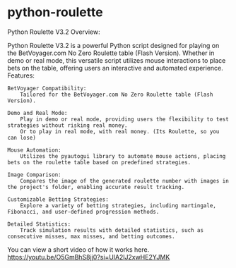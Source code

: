 # python-roulette
Python Roulette V3.2
Overview:

Python Roulette V3.2 is a powerful Python script designed for playing on the BetVoyager.com No Zero Roulette table (Flash Version). Whether in demo or real mode, this versatile script utilizes mouse interactions to place bets on the table, offering users an interactive and automated experience.
Features:

    BetVoyager Compatibility:
        Tailored for the BetVoyager.com No Zero Roulette table (Flash Version).

    Demo and Real Mode:
        Play in demo or real mode, providing users the flexibility to test strategies without risking real money.
        Or to play in real mode, with real money. (Its Roulette, so you can lose)

    Mouse Automation:
        Utilizes the pyautogui library to automate mouse actions, placing bets on the roulette table based on predefined strategies.

    Image Comparison:
        Compares the image of the generated roulette number with images in the project's folder, enabling accurate result tracking.

    Customizable Betting Strategies:
        Explore a variety of betting strategies, including martingale, Fibonacci, and user-defined progression methods.

    Detailed Statistics:
        Track simulation results with detailed statistics, such as consecutive misses, max misses, and betting outcomes.

You can view a short video of how it works here.
https://youtu.be/O5GmBhS8jj0?si=UlA2lJ2xwHE2YJMK
